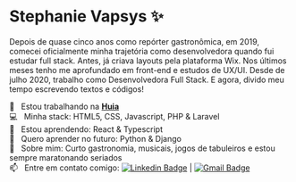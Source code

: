 
<!--
**stevapsys/stevapsys** is a ✨ _special_ ✨ repository because its `README.md` (this file) appears on your GitHub profile.
<!-- 
Here are some ideas to get you started:

- 🔭 I’m currently working on ...
- 🌱 I’m currently learning ...
- 👯 I’m looking to collaborate on ...
- 🤔 I’m looking for help with ...
- 💬 Ask me about ...
- 📫 How to reach me: ...
- 😄 Pronouns: ...
- ⚡ Fun fact: ...
-->


# Stephanie Vapsys :sparkles:


Depois de quase cinco anos como repórter gastronômica, em 2019, comecei oficialmente minha trajetória como desenvolvedora quando fui estudar full stack. Antes, já criava layouts pela plataforma Wix. Nos últimos meses tenho me aprofundado em front-end e estudos de UX/UI. Desde de julho 2020, trabalho como Desenvolvedora Full Stack. E agora, divido meu tempo escrevendo textos e códigos! 

 :office:  &nbsp; Estou trabalhando na  <a href="https://huia.haus/pt/">**Huia**</a>
 <br/> :computer: &nbsp; Minha stack: HTML5, CSS, Javascript, PHP & Laravel 
 <br/> :closed_book: &nbsp; Estou aprendendo: React & Typescript
  <br/> :green_book: &nbsp; Quero aprender no futuro: Python & Django
 <br/> 💬  &nbsp; Sobre mim: Curto gastronomia, musicais, jogos de tabuleiros e estou sempre maratonando seriados
 <br/> 📫  &nbsp; Entre em contato comigo: [![Linkedin Badge](https://img.shields.io/badge/-StephanieVapsys-blue?style=flat-square&logo=Linkedin&logoColor=white&link=https://www.linkedin.com/in/stephanievapsys/)](https://www.linkedin.com/in/stephanievapsys/) 
| 
[![Gmail Badge](https://img.shields.io/badge/-stephanievapsys@gmail.com-c14438?style=flat-square&logo=Gmail&logoColor=white&link=mailto:stephanievapsys.com)](mailto:stephanievapsys@gmail.com)
